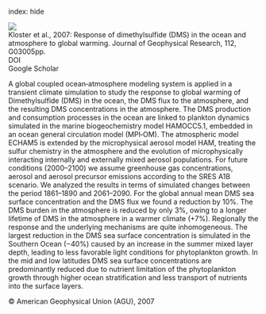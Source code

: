 index: hide

<div class="Citation">
    <div class="Citation-thumb CitationThumb-linked"  data-href="https://doi.org/10.1029/2006jg000224">
      <img src="https://static.claimspace.cloud/climate-study-static/refs/thumbs/7/Kloster_et_al_2007-thumb.png" />
    </div>

  <div class="Citation-body">
    <div class="Citation-text">Kloster et al., 2007: Response of dimethylsulfide (DMS) in the ocean and atmosphere to global warming. <span class="Article-journal">Journal of Geophysical Research, </span><span class="Article-volume">112, </span>G03005pp.</div>
    <div class="Citation-links">
      <div class="CitationLink" data-href="https://doi.org/10.1029/2006jg000224">
        <div class="CitationLink-icon CitationLink-Doi"></div>
        <div class="CitationLink-text">DOI</div>
      </div>
      <div class="CitationLink" data-href="https://scholar.google.com/scholar?q=10.1029/2006jg000224">
        <div class="CitationLink-icon CitationLink-Scholar"></div>
        <div class="CitationLink-text">Google Scholar</div>
      </div>
    </div>
  </div>
</div>

A global coupled ocean‐atmosphere modeling system is applied in a transient climate simulation to study the response to global warming of Dimethylsulfide (DMS) in the ocean, the DMS flux to the atmosphere, and the resulting DMS concentrations in the atmosphere. The DMS production and consumption processes in the ocean are linked to plankton dynamics simulated in the marine biogeochemistry model HAMOCC5.1, embedded in an ocean general circulation model (MPI‐OM). The atmospheric model ECHAM5 is extended by the microphysical aerosol model HAM, treating the sulfur chemistry in the atmosphere and the evolution of microphysically interacting internally and externally mixed aerosol populations. For future conditions (2000–2100) we assume greenhouse gas concentrations, aerosol and aerosol precursor emissions according to the SRES A1B scenario. We analyzed the results in terms of simulated changes between the period 1861–1890 and 2061–2090. For the global annual mean DMS sea surface concentration and the DMS flux we found a reduction by 10%. The DMS burden in the atmosphere is reduced by only 3%, owing to a longer lifetime of DMS in the atmosphere in a warmer climate (+7%). Regionally the response and the underlying mechanisms are quite inhomogeneous. The largest reduction in the DMS sea surface concentration is simulated in the Southern Ocean (−40%) caused by an increase in the summer mixed layer depth, leading to less favorable light conditions for phytoplankton growth. In the mid and low latitudes DMS sea surface concentrations are predominantly reduced due to nutrient limitation of the phytoplankton growth through higher ocean stratification and less transport of nutrients into the surface layers.

<div class="Citation-copy">
&copy; American Geophysical Union (AGU), 2007
</div>